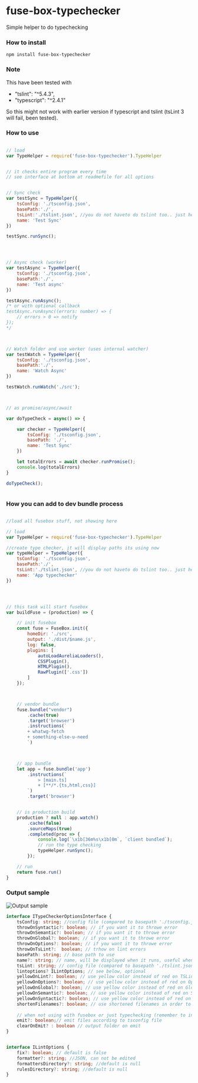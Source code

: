 # fuse-box-typechecker
Simple helper to do typechecking

### How to install
```npm install fuse-box-typechecker```


### Note
This have been tested with
 * "tslint": "^5.4.3",
 * "typescript": "^2.4.1"

So this might not work with earlier version if typescript and tslint (tsLint 3 will fail, been tested).


### How to use
```javascript

// load
var TypeHelper = require('fuse-box-typechecker').TypeHelper


// it checks entire program every time
// see interface at bottom at readmefile for all options


// Sync check
var testSync = TypeHelper({
    tsConfig: './tsconfig.json',
    basePath:'./',
    tsLint:'./tslint.json', //you do not haveto do tslint too.. just here to show how.
    name: 'Test Sync'
})

testSync.runSync();




// Async check (worker)
var testAsync = TypeHelper({
    tsConfig: './tsconfig.json',
    basePath:'./',
    name: 'Test async'
})

testAsync.runAsync();
/* or with optional callback
testAsync.runAsync((errors: number) => {
    // errors > 0 => notify
});
*/ 



// Watch folder and use worker (uses internal watcher)
var testWatch = TypeHelper({
    tsConfig: './tsconfig.json',
    basePath:'./',
    name: 'Watch Async'
})

testWatch.runWatch('./src');



// as promise/async/await

var doTypeCheck = async() => {

    var checker = TypeHelper({
        tsConfig: './tsconfig.json',
        basePath: './',
        name: 'Test Sync'
    })

    let totalErrors = await checker.runPromise();
    console.log(totalErrors)
}

doTypeCheck();



```

### How you can add to dev bundle process

```javascript

//load all fusebox stuff, not showing here

// load
var TypeHelper = require('fuse-box-typechecker').TypeHelper

//create type checker, it will display paths its using now
var typeHelper = TypeHelper({
    tsConfig: './tsconfig.json',
    basePath:'./',
    tsLint:'./tslint.json', //you do not haveto do tslint too.. just here to show how.
    name: 'App typechecker'
})




// this task will start fusebox
var buildFuse = (production) => {

    // init fusebox
    const fuse = FuseBox.init({
        homeDir: './src',
        output: './dist/$name.js',
        log: false,
        plugins: [
            autoLoadAureliaLoaders(),
            CSSPlugin(),
            HTMLPlugin(),
            RawPlugin(['.css'])
        ]
    });



    // vendor bundle
    fuse.bundle("vendor")
        .cache(true)
        .target('browser')
        .instructions(`
        + whatwg-fetch
        + something-else-u-need
        `)



    // app bundle
    let app = fuse.bundle('app')
        .instructions(`
            > [main.ts]
            + [**/*.{ts,html,css}]
        `)
        .target('browser')


    // is production build
    production ? null : app.watch()
        .cache(false)
        .sourceMaps(true)
        .completed(proc => {
            console.log(`\x1b[36m%s\x1b[0m`, `client bundled`);
            // run the type checking
            typeHelper.runSync();
        });

    // run
    return fuse.run()
}

```



### Output sample
![Output sample](https://github.com/fuse-box/fuse-box-typechecker/raw/master/image/sampleNew2.png "Output sample")



```typescript
interface ITypeCheckerOptionsInterface {
    tsConfig: string; //config file (compared to basepath './tsconfig.json')
    throwOnSyntactic?: boolean; // if you want it to throwe error
    throwOnSemantic?: boolean; // if you want it to throwe error
    throwOnGlobal?: boolean; // if you want it to throwe error
    throwOnOptions?: boolean; // if you want it to throwe error
    throwOnTsLint?:  boolean; // trhow on lint errors
    basePath: string; // base path to use
    name?: string; // name, will be displayed when it runs, useful when you have more then 1
    tsLint: string; // config file (compared to basepath './tslint.json')
    lintoptions? ILintOptions; // see below, optional
    yellowOnLint?: boolean; // use yellow color instead of red on TSLint errors
    yellowOnOptions?: boolean; // use yellow color instead of red on Options errors
    yellowOnGlobal?: boolean; // use yellow color instead of red on Global errors
    yellowOnSemantic?: boolean; // use yellow color instead of red on Semantic errors
    yellowOnSyntactic?: boolean; // use yellow color instead of red on Syntactic errors
    shortenFilenames?: boolean; // use shortened filenames in order to make output less noisy
    
    // when not using with fusebox or just typechecking (remember to install typescript and tslint)
    emit?: boolean;// emit files according to tsconfig file
    clearOnEmit? : boolean // output folder on emit
}


interface ILintOptions {
    fix?: boolean; // default is false
    formatter?: string; //JSON, can not be edited
    formattersDirectory?: string; //default is null
    rulesDirectory?: string; //default is null
}
```
